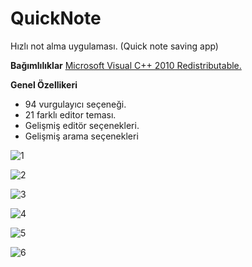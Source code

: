 # QuickNote
Hızlı not alma uygulaması. (Quick note saving app)

**Bağımlılıklar**
[Microsoft Visual C++ 2010 Redistributable.](https://www.microsoft.com/en-US/download/details.aspx?id=26999 "Microsoft Visual C++ 2010 Redistributable.")

**Genel Özellikeri**
- 94 vurgulayıcı seçeneği.
- 21 farklı editor teması.
- Gelişmiş editör seçenekleri.
- Gelişmiş arama seçenekleri


![1](https://github.com/1KOD/QuickNote/assets/14098860/337aae6f-5d1e-4e6a-a053-9709c4d73285)

![2](https://github.com/1KOD/QuickNote/assets/14098860/66deb6e3-2b48-419d-9ae2-281b7a29fbf4)

![3](https://github.com/1KOD/QuickNote/assets/14098860/ce913160-a509-4d70-a269-31da392d5015)

![4](https://github.com/1KOD/QuickNote/assets/14098860/f4754dcc-bc40-4b5b-a159-5a5c026237d4)

![5](https://github.com/1KOD/QuickNote/assets/14098860/57acac68-347c-4768-8fb8-f5c85a0afb7d)

![6](https://github.com/1KOD/QuickNote/assets/14098860/68bf7596-1ad3-4353-8408-e1af935c1c7c)
